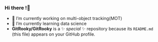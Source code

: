 ### Hi there !👋
- 🔭 I’m currently working on multi-object tracking(MOT)
- 🌱 I’m currently learning data science
- **GitRooky/GitRooky** is a ✨ _special_ ✨ repository because its `README.md` (this file) appears on your GitHub profile.
<!--
**GitRooky/GitRooky** is a ✨ _special_ ✨ repository because its `README.md` (this file) appears on your GitHub profile.

Here are some ideas to get you started:

- 🔭 I’m currently working on ...
- 🌱 I’m currently learning ...
- 👯 I’m looking to collaborate on ...
- 🤔 I’m looking for help with ...
- 💬 Ask me about ...
- 📫 How to reach me: ...
- 😄 Pronouns: ...
- ⚡ Fun fact: ...
-->
